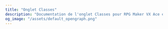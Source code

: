 ```yaml
---
title: "Onglet Classes"
description: "Documentation de l'onglet Classes pour RPG Maker VX Ace et MV."
og_image: "/assets/default_opengraph.png"
---
```

